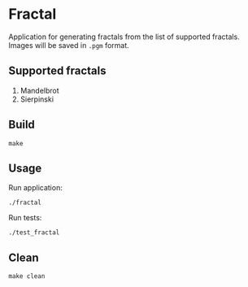 # Fractal

Application for generating fractals from the list of supported fractals. Images will be saved in `.pgm` format.

## Supported fractals

1. Mandelbrot
2. Sierpinski

## Build

`make`

## Usage

Run application:

`./fractal`

Run tests:

`./test_fractal`

## Clean

`make clean`